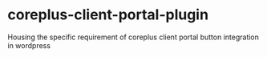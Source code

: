 # coreplus-client-portal-plugin
Housing the specific requirement of coreplus client portal button integration in wordpress
